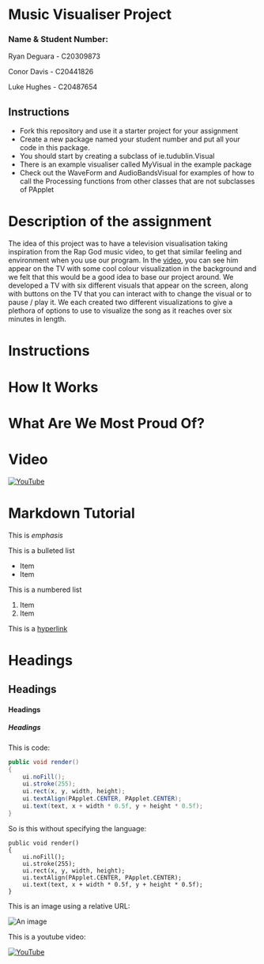 # Music Visualiser Project

### Name & Student Number: 


Ryan Deguara - C20309873

Conor Davis - C20441826

Luke Hughes - C20487654


## Instructions
- Fork this repository and use it a starter project for your assignment
- Create a new package named your student number and put all your code in this package.
- You should start by creating a subclass of ie.tudublin.Visual
- There is an example visualiser called MyVisual in the example package
- Check out the WaveForm and AudioBandsVisual for examples of how to call the Processing functions from other classes that are not subclasses of PApplet

# Description of the assignment
The idea of this project was to have a television visualisation taking inspiration from the Rap God music video, to get that similar feeling and environment when you use our program. In the [video](https://www.youtube.com/watch?v=XbGs_qK2PQA), you can see him appear on the TV with some cool colour visualization in the background and we felt that this would be a good idea to base our project around. We developed a TV with six different visuals that appear on the screen, along with buttons on the TV that you can interact with to change the visual or to pause / play it. We each created two different visualizations to give a plethora of options to use to visualize the song as it reaches over six minutes in length.

# Instructions


# How It Works

# What Are We Most Proud Of?


# Video

[![YouTube](http://img.youtube.com/vi/J2kHSSFA4NU/0.jpg)](https://www.youtube.com/watch?v=J2kHSSFA4NU)

# Markdown Tutorial

This is *emphasis*

This is a bulleted list

- Item
- Item

This is a numbered list

1. Item
1. Item

This is a [hyperlink](http://bryanduggan.org)

# Headings
## Headings
#### Headings
##### Headings

This is code:

```Java
public void render()
{
	ui.noFill();
	ui.stroke(255);
	ui.rect(x, y, width, height);
	ui.textAlign(PApplet.CENTER, PApplet.CENTER);
	ui.text(text, x + width * 0.5f, y + height * 0.5f);
}
```

So is this without specifying the language:

```
public void render()
{
	ui.noFill();
	ui.stroke(255);
	ui.rect(x, y, width, height);
	ui.textAlign(PApplet.CENTER, PApplet.CENTER);
	ui.text(text, x + width * 0.5f, y + height * 0.5f);
}
```

This is an image using a relative URL:

![An image](images/p8.png)

This is a youtube video:

[![YouTube](http://img.youtube.com/vi/J2kHSSFA4NU/0.jpg)](https://www.youtube.com/watch?v=J2kHSSFA4NU)
